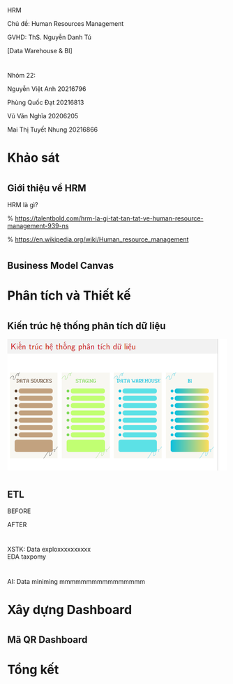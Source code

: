 HRM

Chủ đề: Human Resources Management

GVHD: ThS. Nguyễn Danh Tú

[Data Warehouse \& BI]

#

Nhóm 22:

Nguyễn Việt Anh 20216796

Phùng Quốc Đạt 20216813

Vũ Văn Nghĩa 20206205

Mai Thị Tuyết Nhung 20216866

#

# Khảo sát

#

## Giới thiệu về HRM

HRM là gì?

% https://talentbold.com/hrm-la-gi-tat-tan-tat-ve-human-resource-management-939-ns

% https://en.wikipedia.org/wiki/Human_resource_management

#

## Business Model Canvas

<!-- https://som.edu.vn/mo-hinh-business-model-canvas-la-gi/ -->
<!-- % https://www.canva.com/design/DAGDrYFhMzE/9A5DeAlx2KgP-Aa-wmN-Nw/edit?utm_content=DAGDrYFhMzE&utm_campaign=designshare&utm_medium=link2&utm_source=sharebutton -->

#

# Phân tích và Thiết kế

#

## Kiến trúc hệ thống phân tích dữ liệu

![alt text](image.png)

<!-- % https://www.canva.com/design/DAGDr5h1pEE/gsFg-GK1Y2-pzTf8nBDexA/edit?utm_content=DAGDr5h1pEE&utm_campaign=designshare&utm_medium=link2&utm_source=sharebutton -->

<!-- % https://www.canva.com/design/DAGDrwKlKDU/5tBfEI7Mzsp5s6nIUIs7Tw/edit?utm_content=DAGDrwKlKDU&utm_campaign=designshare&utm_medium=link2&utm_source=sharebutton -->

<!-- % https://www.canva.com/design/DAGDr7K5Yq0/Z64jK07TlLNI0mGCIvUdrQ/edit?utm_content=DAGDr7K5Yq0&utm_campaign=designshare&utm_medium=link2&utm_source=sharebutton -->

<!-- % https://www.canva.com/design/DAGDrwE3P6s/0GVeEFesokKj0oLIIrbjhg/edit?utm_content=DAGDrwE3P6s&utm_campaign=designshare&utm_medium=link2&utm_source=sharebutton -->

#

## ETL

BEFORE

AFTER

#

#

XSTK: Data exploxxxxxxxxxx  
EDA
taxpomy

#

AI: Data miniming mmmmmmmmmmmmmmmm

#

# Xây dựng Dashboard

#

## Mã QR Dashboard

#

# Tổng kết

<!-- https://www.kaggle.com/code/colara/human-resources-analytics-a-descriptive-analysis -->

<!-- https://www.kaggle.com/datasets/rishikeshkonapure/hr-analytics-prediction -->

<!-- https://www.kaggle.com/code/jacksonchou/hr-analytics -->

<!-- https://www.kaggle.com/datasets/davidepolizzi/hr-data-set-based-on-human-resources-data-set -->

<!-- https://www.kaggle.com/datasets/rhuebner/human-resources-data-set -->

<!-- https://www.kaggle.com/code/sayamkumar/employee-attrition-prediction/input -->

<!-- https://www.kaggle.com/docs/api -->

<!-- https://www.kaggle.com/datasets/rhuebner/human-resources-data-set/data -->

<!-- https://www.kaggle.com/datasets/sherrytp/airline-delay-analysis?fbclid=IwAR2wsZkBGKgSIZj29PQLxTqLvoqG9HuLFjCWxrKztTzGRuGAOG5EiqqhvVg -->

<!-- https://downloadlynet.ir/2024/28/116039/01/machine-learning-data-science-with-python-kaggle-pandas/20/?#/116039-udemy-182411021524.html -->

<!-- https://downloadlynet.ir/2024/28/116043/01/machine-learning-data-science-with-python-kaggle-a-z/21/?#/116043-udemy-182411020524.html -->
